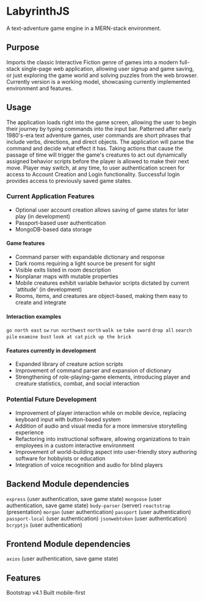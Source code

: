 # LabyrinthJS
A text-adventure game engine in a MERN-stack environment.

## Purpose
Imports the classic Interactive Fiction genre of games into a modern full-stack single-page web application, allowing user signup and game saving, or just exploring the game world and solving puzzles from the web browser. Currently version is a working model, showcasing currently implemented environment and features.

## Usage
The application loads right into the game screen, allowing the user to begin their journey by typing commands into the input bar. Patterned after early 1980's-era text adventure games, user commands are short phrases that include verbs, directions, and direct objects. The application will parse the command and decide what effect it has. Taking actions that cause the passage of time will trigger the game's creatures to act out dynamically assigned behavior scripts before the player is allowed to make their next move.
Player may switch, at any time, to user authentication screen for access to Account Creation and Login functionality. Successful login provides access to previously saved game states.

### Current Application Features
- Optional user account creation allows saving of game states for later play (in development)
- Passport-based user authentication
- MongoDB-based data storage
#### Game features
- Command parser with expandable dictionary and response
- Dark rooms requiring a light source be present for sight
- Visible exits listed in room description
- Nonplanar maps with mutable properties
- Mobile creatures exhibit variable behavior scripts dictated by current 'attitude' (in development) 
- Rooms, items, and creatures are object-based, making them easy to create and integrate
#### Interaction examples
`go north east`
`sw`
`run northwest`
`north`
`walk se`
`take sword`
`drop all`
`search pile`
`examine bust`
`look at cat`
`pick up the brick`

#### Features currently in development
- Expanded library of creature action scripts
- Improvement of command parser and expansion of dictionary
- Strengthening of role-playing-game elements, introducing player and creature statistics, combat, and social interaction

### Potential Future Development
- Improvement of player interaction while on mobile device, replacing keyboard input with button-based system
- Addition of audio and visual media for a more immersive storytelling experience
- Refactoring into instructional software, allowing organizations to train employees in a custom interactive environment
- Improvement of world-building aspect into user-friendly story authoring software for hobbyists or education
- Integration of voice recognition and audio for blind players

## Backend Module dependencies
`express` (user authentication, save game state)
`mongoose` (user authentication, save game state)
`body-parser` (server)
`reactstrap` (presentation)
`morgan` (user authentication)
`passport` (user authentication)
`passport-local` (user authentication)
`jsonwebtoken` (user authentication)
`bcryptjs` (user authentication)

## Frontend Module dependencies
`axios` (user authentication, save game state)

## Features
Bootstrap v4.1
Built mobile-first
